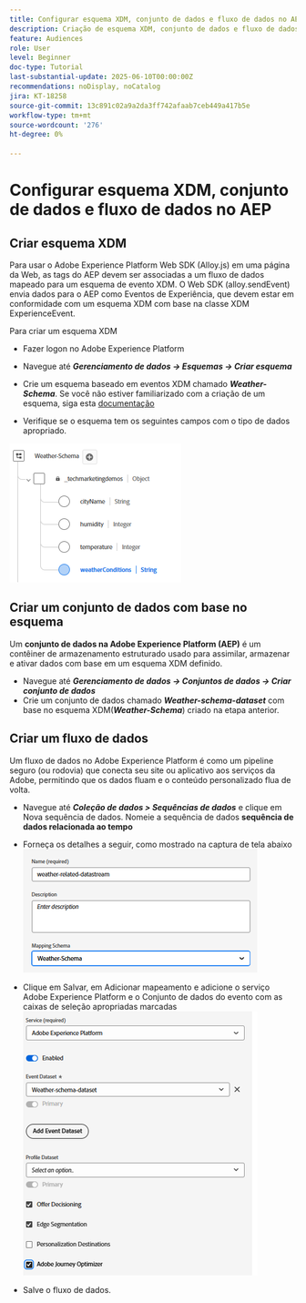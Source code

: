 ```yaml
---
title: Configurar esquema XDM, conjunto de dados e fluxo de dados no AEP
description: Criação de esquema XDM, conjunto de dados e fluxo de dados
feature: Audiences
role: User
level: Beginner
doc-type: Tutorial
last-substantial-update: 2025-06-10T00:00:00Z
recommendations: noDisplay, noCatalog
jira: KT-18258
source-git-commit: 13c891c02a9a2da3ff742afaab7ceb449a417b5e
workflow-type: tm+mt
source-wordcount: '276'
ht-degree: 0%

---
```


# Configurar esquema XDM, conjunto de dados e fluxo de dados no AEP

## Criar esquema XDM

Para usar o Adobe Experience Platform Web SDK (Alloy.js) em uma página da Web, as tags do AEP devem ser associadas a um fluxo de dados mapeado para um esquema de evento XDM. O Web SDK (alloy.sendEvent) envia dados para o AEP como Eventos de Experiência, que devem estar em conformidade com um esquema XDM com base na classe XDM ExperienceEvent.

Para criar um esquema XDM

* Fazer logon no Adobe Experience Platform
* Navegue até _&#x200B;**Gerenciamento de dados -> Esquemas -> Criar esquema**&#x200B;_

* Crie um esquema baseado em eventos XDM chamado **_Weather-Schema_**. Se você não estiver familiarizado com a criação de um esquema, siga esta [documentação](https://experienceleague.adobe.com/pt-br/docs/experience-platform/xdm/tutorials/create-schema-ui)


* Verifique se o esquema tem os seguintes campos com o tipo de dados apropriado.

![weather-schema](assets/weather-schema.png)

## Criar um conjunto de dados com base no esquema

Um **conjunto de dados na Adobe Experience Platform (AEP)** é um contêiner de armazenamento estruturado usado para assimilar, armazenar e ativar dados com base em um esquema XDM definido.

* Navegue até _&#x200B;**Gerenciamento de dados -> Conjuntos de dados -> Criar conjunto de dados**&#x200B;_
* Crie um conjunto de dados chamado **_Weather-schema-dataset_** com base no esquema XDM(_&#x200B;**Weather-Schema**&#x200B;_) criado na etapa anterior.


## Criar um fluxo de dados

Um fluxo de dados no Adobe Experience Platform é como um pipeline seguro (ou rodovia) que conecta seu site ou aplicativo aos serviços da Adobe, permitindo que os dados fluam e o conteúdo personalizado flua de volta.

* Navegue até _&#x200B;**Coleção de dados > Sequências de dados**&#x200B;_ e clique em Nova sequência de dados. Nomeie a sequência de dados **sequência de dados relacionada ao tempo**


* Forneça os detalhes a seguir, como mostrado na captura de tela abaixo
  ![sequência de dados](assets/datastream.png)
* Clique em Salvar, em Adicionar mapeamento e adicione o serviço Adobe Experience Platform e o Conjunto de dados do evento com as caixas de seleção apropriadas marcadas
  ![datastream-mapping](assets/datastream-service.png)

* Salve o fluxo de dados.
